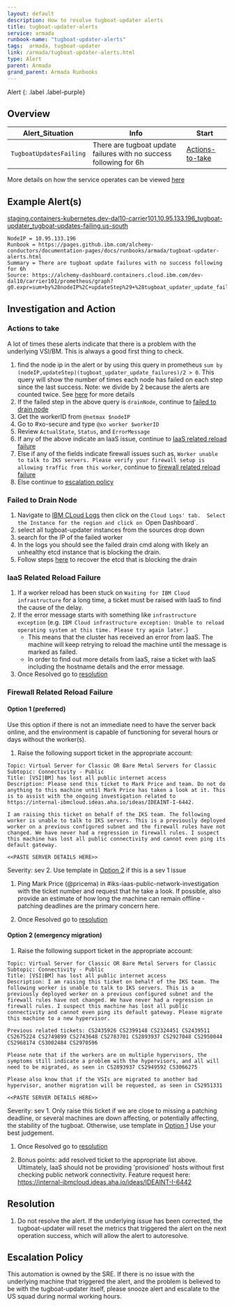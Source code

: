 ```yaml
---
layout: default
description: How to resolve tugboat-updater alerts
title: tugboat-updater-alerts
service: armada
runbook-name: "tugboat-updater-alerts"
tags:  armada, tugboat-updater
link: /armada/tugboat-updater-alerts.html
type: Alert
parent: Armada
grand_parent: Armada Runbooks
---
```


Alert
{: .label .label-purple}

## Overview

| Alert_Situation | Info | Start |
|---|---|---|
| `TugboatUpdatesFailing`| There are tugboat update failures with no success following for 6h | [Actions-to-take](#actions-to-take) |

More details on how the service operates can be viewed [here](./tugboat-updater-details.html)
## Example Alert(s)

[staging.containers-kubernetes.dev-dal10-carrier101.10.95.133.196_tugboat-updater_tugboat-updates-failing.us-south](https://ibm.pagerduty.com/incidents/Q35JLBBSZUHS7B)
~~~~
NodeIP = 10.95.133.196
Runbook = https://pages.github.ibm.com/alchemy-conductors/documentation-pages/docs/runbooks/armada/tugboat-updater-alerts.html
Summary = There are tugboat update failures with no success following for 6h
Source: https://alchemy-dashboard.containers.cloud.ibm.com/dev-dal10/carrier101/prometheus/graph?g0.expr=sum+by%28nodeIP%2C+updateStep%29+%28tugboat_updater_update_failures%29+%2F+2+%3E+0&g0.tab=1
~~~~

## Investigation and Action

### Actions to take

A lot of times these alerts indicate that there is a problem with the underlying VSI/BM. This is always a good first thing to check.
1. find the node ip in the alert or by using this query in prometheus `sum by (nodeIP,updateStep)(tugboat_updater_update_failures)/2 > 0`. This query will show the number of times each node has failed on each step since the last success. Note: we divide by 2 because the alerts are counted twice. See [here](https://github.ibm.com/alchemy-containers/armada-ops-alert-conf/issues/626) for more details
1. If the failed step in the above query is `drainNode`, continue to [failed to drain node](#failed-to-drain-node)
1. Get the workerID from `@netmax $nodeIP`
1. Go to #xo-secure and type `@xo worker $workerID`
1. Review `ActualState`, `Status`, and `ErrorMessage`
1. If any of the above indicate an IaaS issue, continue to [IaaS related reload failure](#iaas-related-reload-failure)
1. Else if any of the fields indicate firewall issues such as, `Worker unable to talk to IKS servers. Please verify your firewall setup is allowing traffic from this worker`, continue to [firewall related reload failure](#firewall-related-reload-failure)
1. Else continue to [escalation policy](#escalation-policy)

### Failed to Drain Node
1. Navigate to [IBM CLoud Logs](https://cloud.ibm.com/observability/logging) then click on the `Cloud Logs' tab.  Select the Instance for the region and click on `Open Dashboard`.
1. select all tugboat-updater instances from the sources drop down
1. search for the IP of the failed worker
1. In the logs you should see the failed drain cmd along with likely an unhealthy etcd instance that is blocking the drain.
1. Follow steps [here](./armada-cluster-etcd-unhealthy.html) to recover the etcd that is blocking the drain

### IaaS Related Reload Failure

1. If a worker reload has been stuck on `Waiting for IBM Cloud infrastructure` for a long time, a ticket must be raised with IaaS to find the cause of the delay.
1. If the error message starts with something like `infrastructure exception` (e.g. `IBM Cloud infrastructure exception: Unable to reload operating system at this time. Please try again later.`)
    * This means that the cluster has received an error from IaaS. The machine will keep retrying to reload the machine until the message is marked as failed.
    * In order to find out more details from IaaS, raise a ticket with IaaS including the hostname details and the error message.
1. Once Resolved go to [resolution](#resolution)

### Firewall Related Reload Failure

#### Option 1 (preferred)

Use this option if there is not an immediate need to have the server back online, and the environment is capable of functioning for several hours or days without the worker(s).

1. Raise the following support ticket in the appropriate account:

```
Topic: Virtual Server for Classic OR Bare Metal Servers for Classic
Subtopic: Connectivity - Public
Title: [VSI|BM] has lost all public internet access
Description: Please send this ticket to Mark Price and team. Do not do anything to this machine until Mark Price has taken a look at it. This is to assist with the ongoing investigation related to https://internal-ibmcloud.ideas.aha.io/ideas/IDEAINT-I-6442.

I am raising this ticket on behalf of the IKS team. The following worker is unable to talk to IKS servers. This is a previously deployed worker on a previous configured subnet and the firewall rules have not changed. We have never had a regression in firewall rules. I suspect this machine has lost all public connectivity and cannot even ping its default gateway.

<<PASTE SERVER DETAILS HERE>>
```
Severity: sev 2. Use template in [Option 2](#option-2-emergency-migration) if this is a sev 1 issue

1. Ping Mark Price (@pricema) in #iks-iaas-public-network-investigation with the ticket number and request that he take a look. If possible, also provide an estimate of how long the machine can remain offline - patching deadlines are the primary concern here.

1. Once Resolved go to [resolution](#resolution)

#### Option 2 (emergency migration)

1. Raise the following support ticket in the appropriate account:
```
Topic: Virtual Server for Classic OR Bare Metal Servers for Classic
Subtopic: Connectivity - Public
Title: [VSI|BM] has lost all public internet access
Description: I am raising this ticket on behalf of the IKS team. The following worker is unable to talk to IKS servers. This is a previously deployed worker on a previous configured subnet and the firewall rules have not changed. We have never had a regression in firewall rules. I suspect this machine has lost all public connectivity and cannot even ping its default gateway. Please migrate this machine to a new hypervisor.

Previous related tickets: CS2435926 CS2399148 CS2324451 CS2439511 CS2675224 CS2749899 CS2743648 CS2783701 CS2893937 CS2927048 CS2950044 CS2968174 CS3002484 CS2970596

Please note that if the workers are on multiple hypervisors, the symptoms still indicate a problem with the hypervisors, and all will need to be migrated, as seen in CS2893937 CS2949592 CS3066275

Please also know that if the VSIs are migrated to another bad hypervisor, another migration will be requested, as seen in CS2951331

<<PASTE SERVER DETAILS HERE>>
```

Severity: sev 1. Only raise this ticket if we are close to missing a patching deadline, or several machines are down affecting, or potentially affecting, the stability of the tugboat. Otherwise, use template in [Option 1](#option-1-preferred) Use your best judgement.

1. Once Resolved go to [resolution](#resolution)

1. Bonus points: add resolved ticket to the appropriate list above. Ultimately, IaaS should not be providing 'provisioned' hosts without first checking public network connectivity. Feature request here: https://internal-ibmcloud.ideas.aha.io/ideas/IDEAINT-I-6442

## Resolution

1. Do not resolve the alert. If the underlying issue has been corrected, the tugboat-updater will reset the metrics that triggered the alert on the next operation success, which will allow the alert to autoresolve.

## Escalation Policy
This automation is owned by the SRE. If there is no issue with the underlying machine that triggered the alert, and the problem is believed to be with the tugboat-updater itself, please snooze alert and escalate to the US squad during normal working hours.
